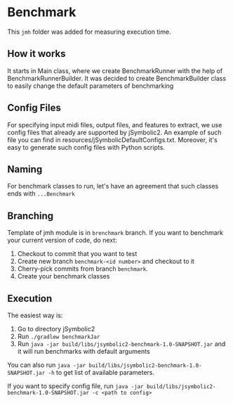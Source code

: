 # Benchmark
This `jmh` folder was added for measuring execution time.

## How it works

It starts in Main class, where we create BenchmarkRunner with the help of BenchmarkRunnerBuilder.
It was decided to create BenchmarkBuilder class to easily change the default parameters of benchmarking


## Config Files
For specifying input midi files, output files, and features to extract, we use config files that already
are supported by jSymbolic2. An example of such file you can find in resources/jSymbolicDefaultConfigs.txt. Moreover, it's easy to generate such config files with 
Python scripts.

## Naming
For benchmark classes to run, let's have an agreement that such
classes ends with `...Benchmark`

## Branching
Template of jmh module is in `brenchmark` branch. If you want to benchmark your current version of
code, do next:
1) Checkout to commit that you want to test
2) Create new branch `benchmark-<id number>` and checkout to it
3) Cherry-pick commits from branch `benchmark`.
4) Create your benchmark classes

## Execution
The easiest way is:
1) Go to directory jSymbolic2
2) Run `./gradlew benchmarkJar`
3) Run `java -jar build/libs/jsymbolic2-benchmark-1.0-SNAPSHOT.jar` and it will run
benchmarks with default arguments

You can also run `java -jar build/libs/jsymbolic2-benchmark-1.0-SNAPSHOT.jar -h` to get
list of available parameters.

If you want to specify config file, run 
`java -jar build/libs/jsymbolic2-benchmark-1.0-SNAPSHOT.jar -c <path to config>`
